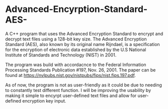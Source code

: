 # Advanced-Encyrption-Standard-AES-
A C++ program that uses the Advanced Encryption Standard to encrypt and decrypt text files using a 128-bit key size. 
The Advanced Encryption Standard (AES), also known by its original name Rijndael, is a specification for the encryption of electronic data established by the U.S
National Institute of Standards and Technology (NIST) in 2001.

The program was build with accordacnce to the Federal Information Processing Standards Publication #197, Nov. 26, 2001.
The paper can be found at https://nvlpubs.nist.gov/nistpubs/fips/nist.fips.197.pdf.

As of now, the program is not as user-friendly as it could be due to needing to constantly test different function. I will be improving the usability by making it simple to encyrpt user-defined text files and allow for user-defined encryption key input.

